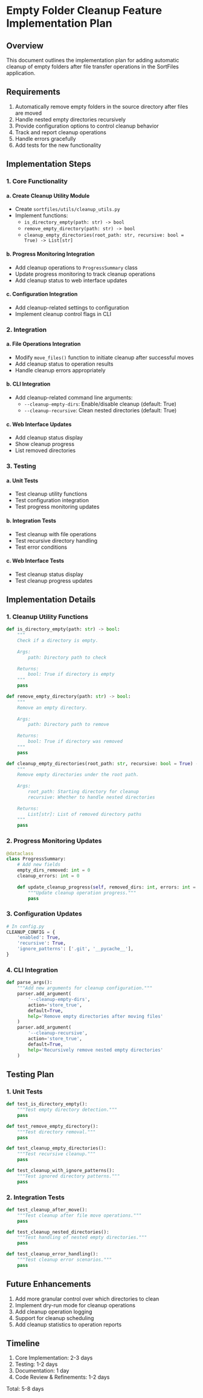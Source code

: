 # Empty Folder Cleanup Feature Implementation Plan

## Overview

This document outlines the implementation plan for adding automatic cleanup of empty folders after file transfer operations in the SortFiles application.

## Requirements

1. Automatically remove empty folders in the source directory after files are moved
2. Handle nested empty directories recursively
3. Provide configuration options to control cleanup behavior
4. Track and report cleanup operations
5. Handle errors gracefully
6. Add tests for the new functionality

## Implementation Steps

### 1. Core Functionality

#### a. Create Cleanup Utility Module
- Create `sortfiles/utils/cleanup_utils.py`
- Implement functions:
  - `is_directory_empty(path: str) -> bool`
  - `remove_empty_directory(path: str) -> bool`
  - `cleanup_empty_directories(root_path: str, recursive: bool = True) -> List[str]`

#### b. Progress Monitoring Integration
- Add cleanup operations to `ProgressSummary` class
- Update progress monitoring to track cleanup operations
- Add cleanup status to web interface updates

#### c. Configuration Integration
- Add cleanup-related settings to configuration
- Implement cleanup control flags in CLI

### 2. Integration

#### a. File Operations Integration
- Modify `move_files()` function to initiate cleanup after successful moves
- Add cleanup status to operation results
- Handle cleanup errors appropriately

#### b. CLI Integration
- Add cleanup-related command line arguments:
  - `--cleanup-empty-dirs`: Enable/disable cleanup (default: True)
  - `--cleanup-recursive`: Clean nested directories (default: True)

#### c. Web Interface Updates
- Add cleanup status display
- Show cleanup progress
- List removed directories

### 3. Testing

#### a. Unit Tests
- Test cleanup utility functions
- Test configuration integration
- Test progress monitoring updates

#### b. Integration Tests
- Test cleanup with file operations
- Test recursive directory handling
- Test error conditions

#### c. Web Interface Tests
- Test cleanup status display
- Test cleanup progress updates

## Implementation Details

### 1. Cleanup Utility Functions

```python
def is_directory_empty(path: str) -> bool:
    """
    Check if a directory is empty.
    
    Args:
        path: Directory path to check
        
    Returns:
        bool: True if directory is empty
    """
    pass

def remove_empty_directory(path: str) -> bool:
    """
    Remove an empty directory.
    
    Args:
        path: Directory path to remove
        
    Returns:
        bool: True if directory was removed
    """
    pass

def cleanup_empty_directories(root_path: str, recursive: bool = True) -> List[str]:
    """
    Remove empty directories under the root path.
    
    Args:
        root_path: Starting directory for cleanup
        recursive: Whether to handle nested directories
        
    Returns:
        List[str]: List of removed directory paths
    """
    pass
```

### 2. Progress Monitoring Updates

```python
@dataclass
class ProgressSummary:
    # Add new fields
    empty_dirs_removed: int = 0
    cleanup_errors: int = 0
    
    def update_cleanup_progress(self, removed_dirs: int, errors: int = 0):
        """Update cleanup operation progress."""
        pass
```

### 3. Configuration Updates

```python
# In config.py
CLEANUP_CONFIG = {
    'enabled': True,
    'recursive': True,
    'ignore_patterns': ['.git', '__pycache__'],
}
```

### 4. CLI Integration

```python
def parse_args():
    """Add new arguments for cleanup configuration."""
    parser.add_argument(
        '--cleanup-empty-dirs',
        action='store_true',
        default=True,
        help='Remove empty directories after moving files'
    )
    parser.add_argument(
        '--cleanup-recursive',
        action='store_true',
        default=True,
        help='Recursively remove nested empty directories'
    )
```

## Testing Plan

### 1. Unit Tests

```python
def test_is_directory_empty():
    """Test empty directory detection."""
    pass

def test_remove_empty_directory():
    """Test directory removal."""
    pass

def test_cleanup_empty_directories():
    """Test recursive cleanup."""
    pass

def test_cleanup_with_ignore_patterns():
    """Test ignored directory patterns."""
    pass
```

### 2. Integration Tests

```python
def test_cleanup_after_move():
    """Test cleanup after file move operations."""
    pass

def test_cleanup_nested_directories():
    """Test handling of nested empty directories."""
    pass

def test_cleanup_error_handling():
    """Test cleanup error scenarios."""
    pass
```

## Future Enhancements

1. Add more granular control over which directories to clean
2. Implement dry-run mode for cleanup operations
3. Add cleanup operation logging
4. Support for cleanup scheduling
5. Add cleanup statistics to operation reports

## Timeline

1. Core Implementation: 2-3 days
2. Testing: 1-2 days
3. Documentation: 1 day
4. Code Review & Refinements: 1-2 days

Total: 5-8 days